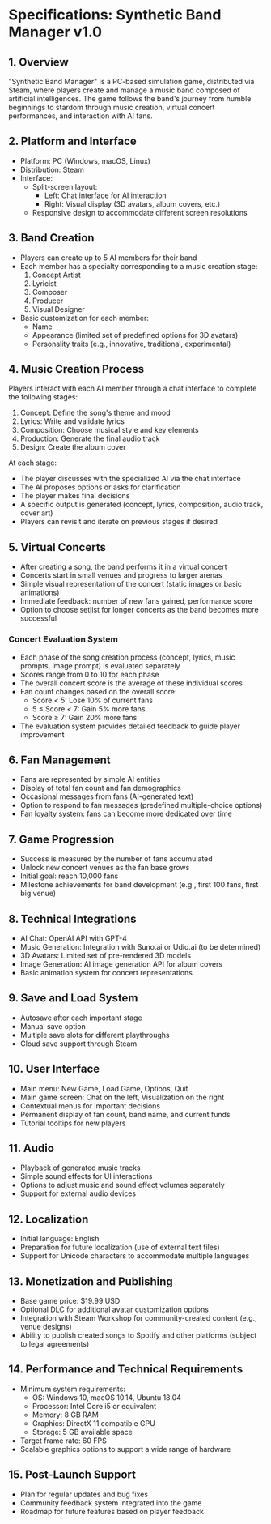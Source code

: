 # Specifications: Synthetic Band Manager v1.0

## 1. Overview

"Synthetic Band Manager" is a PC-based simulation game, distributed via Steam, where players create and manage a music band composed of artificial intelligences. The game follows the band's journey from humble beginnings to stardom through music creation, virtual concert performances, and interaction with AI fans.

## 2. Platform and Interface

- Platform: PC (Windows, macOS, Linux)
- Distribution: Steam
- Interface: 
  - Split-screen layout:
    - Left: Chat interface for AI interaction
    - Right: Visual display (3D avatars, album covers, etc.)
  - Responsive design to accommodate different screen resolutions

## 3. Band Creation

- Players can create up to 5 AI members for their band
- Each member has a specialty corresponding to a music creation stage:
  1. Concept Artist
  2. Lyricist
  3. Composer
  4. Producer
  5. Visual Designer
- Basic customization for each member:
  - Name
  - Appearance (limited set of predefined options for 3D avatars)
  - Personality traits (e.g., innovative, traditional, experimental)

## 4. Music Creation Process

Players interact with each AI member through a chat interface to complete the following stages:

1. Concept: Define the song's theme and mood
2. Lyrics: Write and validate lyrics
3. Composition: Choose musical style and key elements
4. Production: Generate the final audio track
5. Design: Create the album cover

At each stage:
- The player discusses with the specialized AI via the chat interface
- The AI proposes options or asks for clarification
- The player makes final decisions
- A specific output is generated (concept, lyrics, composition, audio track, cover art)
- Players can revisit and iterate on previous stages if desired

## 5. Virtual Concerts

- After creating a song, the band performs it in a virtual concert
- Concerts start in small venues and progress to larger arenas
- Simple visual representation of the concert (static images or basic animations)
- Immediate feedback: number of new fans gained, performance score
- Option to choose setlist for longer concerts as the band becomes more successful

### Concert Evaluation System

- Each phase of the song creation process (concept, lyrics, music prompts, image prompt) is evaluated separately
- Scores range from 0 to 10 for each phase
- The overall concert score is the average of these individual scores
- Fan count changes based on the overall score:
  - Score < 5: Lose 10% of current fans
  - 5 ≤ Score < 7: Gain 5% more fans
  - Score ≥ 7: Gain 20% more fans
- The evaluation system provides detailed feedback to guide player improvement

## 6. Fan Management

- Fans are represented by simple AI entities
- Display of total fan count and fan demographics
- Occasional messages from fans (AI-generated text)
- Option to respond to fan messages (predefined multiple-choice options)
- Fan loyalty system: fans can become more dedicated over time

## 7. Game Progression

- Success is measured by the number of fans accumulated
- Unlock new concert venues as the fan base grows
- Initial goal: reach 10,000 fans
- Milestone achievements for band development (e.g., first 100 fans, first big venue)

## 8. Technical Integrations

- AI Chat: OpenAI API with GPT-4
- Music Generation: Integration with Suno.ai or Udio.ai (to be determined)
- 3D Avatars: Limited set of pre-rendered 3D models
- Image Generation: AI image generation API for album covers
- Basic animation system for concert representations

## 9. Save and Load System

- Autosave after each important stage
- Manual save option
- Multiple save slots for different playthroughs
- Cloud save support through Steam

## 10. User Interface

- Main menu: New Game, Load Game, Options, Quit
- Main game screen: Chat on the left, Visualization on the right
- Contextual menus for important decisions
- Permanent display of fan count, band name, and current funds
- Tutorial tooltips for new players

## 11. Audio

- Playback of generated music tracks
- Simple sound effects for UI interactions
- Options to adjust music and sound effect volumes separately
- Support for external audio devices

## 12. Localization

- Initial language: English
- Preparation for future localization (use of external text files)
- Support for Unicode characters to accommodate multiple languages

## 13. Monetization and Publishing

- Base game price: $19.99 USD
- Optional DLC for additional avatar customization options
- Integration with Steam Workshop for community-created content (e.g., venue designs)
- Ability to publish created songs to Spotify and other platforms (subject to legal agreements)

## 14. Performance and Technical Requirements

- Minimum system requirements:
  - OS: Windows 10, macOS 10.14, Ubuntu 18.04
  - Processor: Intel Core i5 or equivalent
  - Memory: 8 GB RAM
  - Graphics: DirectX 11 compatible GPU
  - Storage: 5 GB available space
- Target frame rate: 60 FPS
- Scalable graphics options to support a wide range of hardware

## 15. Post-Launch Support

- Plan for regular updates and bug fixes
- Community feedback system integrated into the game
- Roadmap for future features based on player feedback
